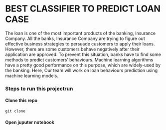 # BEST CLASSIFIER TO PREDICT LOAN CASE

The loan is one of the most important products of the banking, Insurance Company. All the banks, Insurance Company are trying to figure out effective business strategies to persuade customers to apply their loans. However, there are some customers behave negatively after their application are approved. To prevent this situation, banks have to find some methods to predict customers’ behaviours. Machine learning algorithms have a pretty good performance on this purpose, which are widely-used by the banking. Here, Our team will work on loan behaviours prediction using machine learning models.

### Steps to run this projectrun 

#### Clone this repo
```
git clone 
```
#### Open juputer notebook




